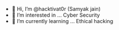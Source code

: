 - 👋 Hi, I’m @hacktivat0r (Samyak jain)
- 👀 I’m interested in ... Cyber Security
- 🌱 I’m currently learning ... Ethical hacking

<!---
hacktivat0r/hacktivat0r is a ✨ special ✨ repository because its `README.md` (this file) appears on your GitHub profile.
You can click the Preview link to take a look at your changes.
--->
